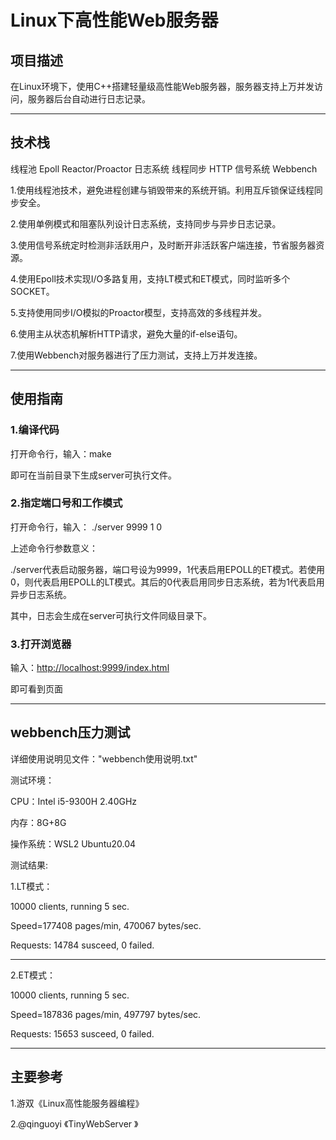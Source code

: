 # Linux下高性能Web服务器

## 项目描述

在Linux环境下，使用C++搭建轻量级高性能Web服务器，服务器支持上万并发访问，服务器后台自动进行日志记录。

------------------------------------------

## 技术栈

线程池  Epoll  Reactor/Proactor  日志系统  线程同步 HTTP 信号系统 Webbench

1.使用线程池技术，避免进程创建与销毁带来的系统开销。利用互斥锁保证线程同步安全。

2.使用单例模式和阻塞队列设计日志系统，支持同步与异步日志记录。

3.使用信号系统定时检测非活跃用户，及时断开非活跃客户端连接，节省服务器资源。

4.使用Epoll技术实现I/O多路复用，支持LT模式和ET模式，同时监听多个SOCKET。

5.支持使用同步I/O模拟的Proactor模型，支持高效的多线程并发。

6.使用主从状态机解析HTTP请求，避免大量的if-else语句。

7.使用Webbench对服务器进行了压力测试，支持上万并发连接。

------------------------------------------

## 使用指南

### 1.编译代码

打开命令行，输入：make

即可在当前目录下生成server可执行文件。

### 2.指定端口号和工作模式

打开命令行，输入： ./server 9999 1 0

上述命令行参数意义：

./server代表启动服务器，端口号设为9999，1代表启用EPOLL的ET模式。若使用0，则代表启用EPOLL的LT模式。其后的0代表启用同步日志系统，若为1代表启用异步日志系统。

其中，日志会生成在server可执行文件同级目录下。

### 3.打开浏览器

输入：<http://localhost:9999/index.html>

即可看到页面

------------------------------------------

## webbench压力测试

详细使用说明见文件："webbench使用说明.txt"

测试环境：

CPU：Intel i5-9300H 2.40GHz

内存：8G+8G

操作系统：WSL2 Ubuntu20.04

测试结果:

1.LT模式：

10000 clients, running 5 sec.

Speed=177408 pages/min, 470067 bytes/sec.

Requests: 14784 susceed, 0 failed.

------------------------------------------

2.ET模式：

10000 clients, running 5 sec.

Speed=187836 pages/min, 497797 bytes/sec.

Requests: 15653 susceed, 0 failed.

------------------------------------------

## 主要参考

1.游双《Linux高性能服务器编程》

2.@qinguoyi 《TinyWebServer
》
